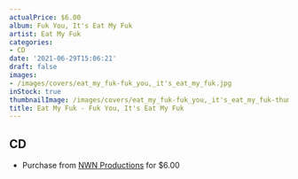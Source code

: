 ```yaml
---
actualPrice: $6.00
album: Fuk You, It's Eat My Fuk
artist: Eat My Fuk
categories:
- CD
date: '2021-06-29T15:06:21'
draft: false
images:
- /images/covers/eat_my_fuk-fuk_you,_it's_eat_my_fuk.jpg
inStock: true
thumbnailImage: /images/covers/eat_my_fuk-fuk_you,_it's_eat_my_fuk-thumb.jpg
title: Eat My Fuk - Fuk You, It's Eat My Fuk
---
```


## CD
* Purchase from [NWN Productions](http://shop.nwnprod.com/index.php?route=product/product&path=93&product_id=4924&sort=pd.name&order=ASC) for $6.00
